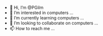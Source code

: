 - 👋 Hi, I’m @PGilm
- 👀 I’m interested in computers ...
- 🌱 I’m currently learning computers ...
- 💞️ I’m looking to collaborate on computers ...
- 📫 How to reach me ...

<!---
PGilm/PGilm is a ✨ special ✨ repository because its `README.md` (this file) appears on your GitHub profile.
You can click the Preview link to take a look at your changes.
--->
